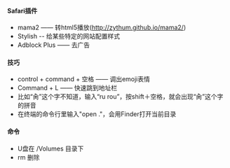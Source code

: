 #### Safari插件
 * mama2 —— 转html5播放(http://zythum.github.io/mama2/)
 * Stylish -- 给某些特定的网站配置样式
 * Adblock Plus —— 去广告

#### 技巧
 * control + command + 空格 —— 调出emoji表情
 * Command + L —— 快速跳到地址栏
 * 比如“肏”这个字不知道，输入“ru rou”，按shift＋空格，就会出现“肏”这个字的拼音
 * 在终端的命令行里输入"open ."，会用Finder打开当前目录

#### 命令
 * U盘在 /Volumes 目录下
 * rm 删除
